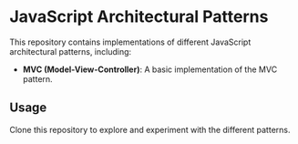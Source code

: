# JavaScript Architectural Patterns

This repository contains implementations of different JavaScript architectural patterns, including:

- **MVC (Model-View-Controller)**: A basic implementation of the MVC pattern.

## Usage

Clone this repository to explore and experiment with the different patterns.

